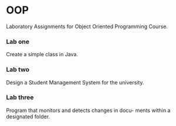 # OOP
Laboratory Assignments for Object Oriented Programming Course.

### Lab one
Create a simple class in Java.

### Lab two
Design a Student Management System for the university. 

### Lab three
Program that monitors and detects changes in docu- ments within a designated folder.